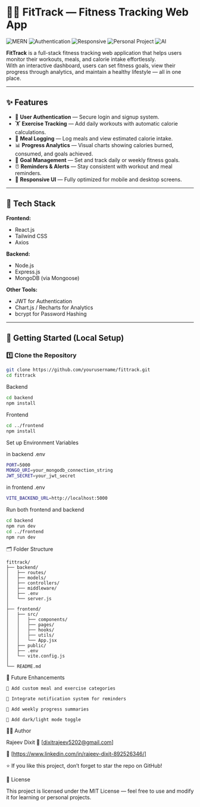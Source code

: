 # 🏋️‍♂️ FitTrack — Fitness Tracking Web App

![MERN](https://img.shields.io/badge/Stack-MERN-green?style=flat-square)
![Authentication](https://img.shields.io/badge/Auth-Secure-blue?style=flat-square)
![Responsive](https://img.shields.io/badge/UI-Responsive-orange?style=flat-square)
![Personal Project](https://img.shields.io/badge/Project-Type%3A%20Personal-lightgrey?style=flat-square)
![AI](https://img.shields.io/badge/Powered%20By-AI-purple?style=flat-square)

**FitTrack** is a full-stack fitness tracking web application that helps users monitor their workouts, meals, and calorie intake effortlessly.  
With an interactive dashboard, users can set fitness goals, view their progress through analytics, and maintain a healthy lifestyle — all in one place.

---

## ✨ Features

- 🔐 **User Authentication** — Secure login and signup system.  
- 🏋️ **Exercise Tracking** — Add daily workouts with automatic calorie calculations.  
- 🍎 **Meal Logging** — Log meals and view estimated calorie intake.  
- 📊 **Progress Analytics** — Visual charts showing calories burned, consumed, and goals achieved.  
- 🎯 **Goal Management** — Set and track daily or weekly fitness goals.  
- ⏰ **Reminders & Alerts** — Stay consistent with workout and meal reminders.  
- 📱 **Responsive UI** — Fully optimized for mobile and desktop screens.  

---

## 🧩 Tech Stack

**Frontend:**  
- React.js  
- Tailwind CSS  
- Axios  

**Backend:**  
- Node.js  
- Express.js  
- MongoDB (via Mongoose)  

**Other Tools:**  
- JWT for Authentication  
- Chart.js / Recharts for Analytics  
- bcrypt for Password Hashing  

---

## 🚀 Getting Started (Local Setup)

### 1️⃣ Clone the Repository
```bash
git clone https://github.com/yourusername/fittrack.git
cd fittrack

```
Backend
```bash
cd backend
npm install
```
Frontend
```bash
cd ../frontend
npm install
```
Set up Environment Variables

in backend .env
```bash
PORT=5000
MONGO_URI=your_mongodb_connection_string
JWT_SECRET=your_jwt_secret
```
in frontend .env
```bash
VITE_BACKEND_URL=http://localhost:5000

```
Run both frontend and backend
```bash
cd backend
npm run dev
cd ../frontend
npm run dev
```
🗂️ Folder Structure
```
fittrack/
├── backend/
│   ├── routes/
│   ├── models/
│   ├── controllers/
│   ├── middleware/
│   ├── .env
│   └── server.js
│
├── frontend/
│   ├── src/
│   │   ├── components/
│   │   ├── pages/
│   │   ├── hooks/
│   │   ├── utils/
│   │   └── App.jsx
│   ├── public/
│   ├── .env
│   └── vite.config.js
│
└── README.md

```

📅 Future Enhancements
```
🧾 Add custom meal and exercise categories

🔔 Integrate notification system for reminders

🧠 Add weekly progress summaries

🌙 Add dark/light mode toggle
```
🧑‍💻 Author

  Rajeev Dixit
  📧 [dixitrajeev5202@gmail.com]
  
  💼 [https://www.linkedin.com/in/rajeev-dixit-892526346/]

⭐ If you like this project, don’t forget to star the repo on GitHub!

🪪 License

This project is licensed under the MIT License — feel free to use and modify it for learning or personal projects.
